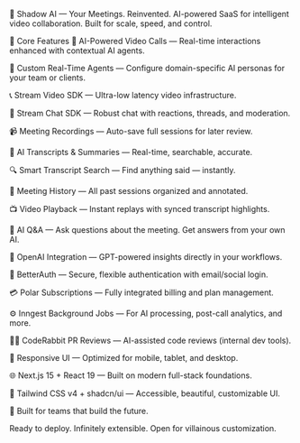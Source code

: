🧠 Shadow AI — Your Meetings. Reinvented.
AI-powered SaaS for intelligent video collaboration. Built for scale, speed, and control.

🔑 Core Features
🎥 AI-Powered Video Calls — Real-time interactions enhanced with contextual AI agents.

🧠 Custom Real-Time Agents — Configure domain-specific AI personas for your team or clients.

📞 Stream Video SDK — Ultra-low latency video infrastructure.

💬 Stream Chat SDK — Robust chat with reactions, threads, and moderation.

📹 Meeting Recordings — Auto-save full sessions for later review.

📝 AI Transcripts & Summaries — Real-time, searchable, accurate.

🔍 Smart Transcript Search — Find anything said — instantly.

📂 Meeting History — All past sessions organized and annotated.

📺 Video Playback — Instant replays with synced transcript highlights.

💬 AI Q&A — Ask questions about the meeting. Get answers from your own AI.

🧠 OpenAI Integration — GPT-powered insights directly in your workflows.

🔐 BetterAuth — Secure, flexible authentication with email/social login.

💳 Polar Subscriptions — Fully integrated billing and plan management.

⚙️ Inngest Background Jobs — For AI processing, post-call analytics, and more.

🧑‍💻 CodeRabbit PR Reviews — AI-assisted code reviews (internal dev tools).

📱 Responsive UI — Optimized for mobile, tablet, and desktop.

🌐 Next.js 15 + React 19 — Built on modern full-stack foundations.

🎨 Tailwind CSS v4 + shadcn/ui — Accessible, beautiful, customizable UI.

🧪 Built for teams that build the future.

Ready to deploy. Infinitely extensible. Open for villainous customization.
